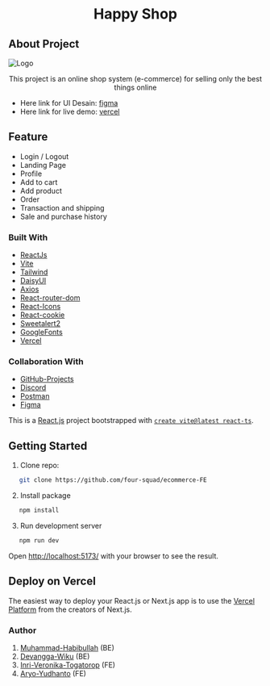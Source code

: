 <h1 align="center">Happy Shop</h1>

## About Project

<img src="https://github.com/four-squad/ecommerce-FE/blob/main/src/assets/Happy-Shop-square.png" alt="Logo" />

<p align="center">This project is an online shop system (e-commerce) for selling only the best things online</p>

* Here link for UI Desain: [figma](https://www.figma.com/file/dMGGKrgXptqx6Y8hcg9i8U/E-Commerce?node-id=15%3A32&t=scyhApk4KsQ2QUfv-1)
* Here link for live demo: [vercel](https://happy-shop-five.vercel.app/)

## Feature

* Login / Logout
* Landing Page
* Profile
* Add to cart
* Add product
* Order
* Transaction and shipping
* Sale and purchase history

### Built With

* [ReactJs](https://reactjs.org/)
* [Vite](https://vitejs.dev/)
* [Tailwind](https://tailwindcss.com/)
* [DaisyUI](https://daisyui.com/)
* [Axios](https://axios-http.com/)
* [React-router-dom](https://reactrouter.com/)
* [React-Icons](https://react-icons.github.io/)
* [React-cookie](https://www.npmjs.com/package/react-cookie)
* [Sweetalert2](https://sweetalert2.github.io/)
* [GoogleFonts](https://fonts.google.com/)
* [Vercel](https://vercel.com/)

### Collaboration With

* [GitHub-Projects](https://github.com/orgs/four-squad/projects)
* [Discord](https://discord.com/)
* [Postman](https://www.postman.com/)
* [Figma](figma.com)

This is a [React.js](https://reactjs.org/) project bootstrapped with [`create vite@latest react-ts`](https://vitejs.dev/).

## Getting Started

1. Clone repo:
```sh
   git clone https://github.com/four-squad/ecommerce-FE
   ```
2. Install package
```sh
   npm install
   ```
3. Run development server
```sh
   npm run dev
   ```

Open [http://localhost:5173/](http://localhost:5173/) with your browser to see the result.

## Deploy on Vercel

The easiest way to deploy your React.js or Next.js app is to use the [Vercel Platform](https://vercel.com/new?utm_medium=default-template&filter=next.js&utm_source=create-next-app&utm_campaign=create-next-app-readme) from the creators of Next.js.


### Author

1. [Muhammad-Habibullah](https://github.com/hebobibun) (BE) 
2. [Devangga-Wiku](https://github.com/DevWiku) (BE) 
3. [Inri-Veronika-Togatorop](https://github.com/ALTA-Fe11-Inri) (FE)
4. [Aryo-Yudhanto](https://github.com/aryoyudhanto) (FE)